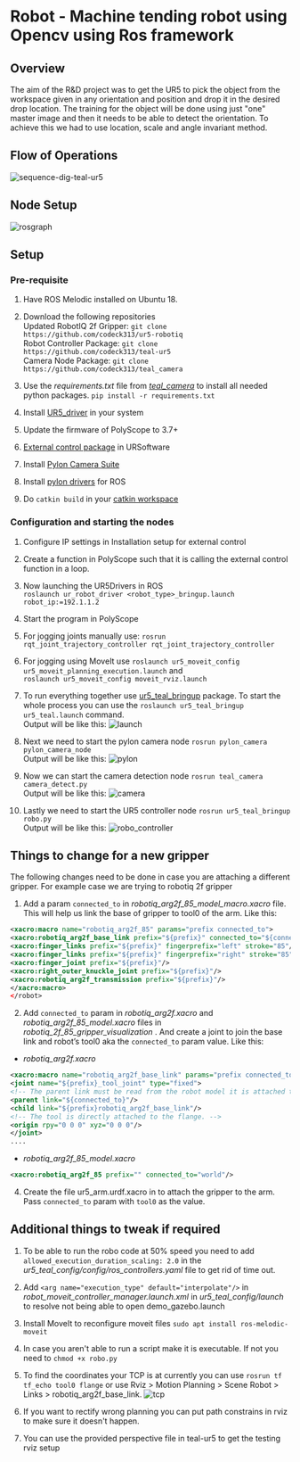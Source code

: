 



# Robot - Machine tending robot using Opencv using Ros framework

## Overview 
The aim of the R&D project was to get the UR5 to pick the object from the workspace given in any orientation and position and drop it in the desired drop location.
The training for the object will be done using just "one" master image and then it needs to be able to detect the orientation. To achieve this we had to use location, scale and angle invariant method. 

## Flow of Operations

![sequence-dig-teal-ur5](https://user-images.githubusercontent.com/23121752/133966064-0b372d6c-b72e-4159-8811-79fbe0d3e7ac.png)

## Node Setup
![rosgraph](https://user-images.githubusercontent.com/23121752/133967200-32a19bc5-a691-4771-944f-db765f04240a.png)


## Setup
### Pre-requisite 
1. Have ROS Melodic installed on Ubuntu 18.
2. Download the following repositories <br>
Updated RobotIQ 2f Gripper: 	`git clone https://github.com/codeck313/ur5-robotiq` <br>
Robot Controller Package:  `git clone https://github.com/codeck313/teal-ur5`<br>
Camera Node Package: `git clone https://github.com/codeck313/teal_camera`
3. Use the *requirements.txt* file from [*teal_camera*](https://github.com/codeck313/teal_camera/blob/master/requirements.txt) to install all needed python packages.
`pip install -r requirements.txt` 
4. Install [UR5_driver](https://github.com/UniversalRobots/Universal_Robots_ROS_Driver) in your system
5. Update the firmware of PolyScope to 3.7+

6. [External control package](https://github.com/UniversalRobots/Universal_Robots_ROS_Driver/blob/master/ur_robot_driver/resources/externalcontrol-1.0.5.urcap) in URSoftware
7. Install [Pylon Camera Suite](https://www.baslerweb.com/en/products/software/basler-pylon-camera-software-suite/)
8. Install [pylon drivers](https://github.com/basler/pylon-ros-camera) for ROS
9. Do  `catkin build`  in your [catkin workspace](https://wiki.ros.org/catkin/Tutorials/create_a_workspace)

### Configuration and starting the nodes
 
1. Configure IP settings in Installation setup for external control

3. Create a function in PolyScope such that it is calling the external control function in a loop.

4. Now launching the UR5Drivers in ROS  
`roslaunch ur_robot_driver <robot_type>_bringup.launch robot_ip:=192.1.1.2`

5. Start the program in PolyScope

6. For jogging joints manually use: 
`rosrun rqt_joint_trajectory_controller rqt_joint_trajectory_controller`

7. For jogging using MoveIt use
`roslaunch ur5_moveit_config ur5_moveit_planning_execution.launch` and <br>
`roslaunch ur5_moveit_config moveit_rviz.launch`

8.  To run everything together use [ur5_teal_bringup](https://github.com/codeck313/teal-ur5/tree/master/ur5_teal_bringup) package. To start the whole process you can use the `roslaunch ur5_teal_bringup ur5_teal.launch` command.<br>
Output will be like this:
![launch](https://user-images.githubusercontent.com/23121752/133966154-d0fe8ac1-9f41-4c32-9733-67c85db46398.png)


9. Next we need to start the pylon camera node `rosrun pylon_camera pylon_camera_node` <br>
Output will be like this:
![pylon](https://user-images.githubusercontent.com/23121752/133966219-5cefdcc1-32e3-4cd1-8e60-1d3e77326257.png)


10. Now we can start the camera detection node `rosrun teal_camera camera_detect.py` <br>
Output will be like this:
![camera](https://user-images.githubusercontent.com/23121752/133966256-aff6fa59-58d3-469d-b563-4ecf0439b39d.png)


11. Lastly we need to start the UR5 controller node `rosrun ur5_teal_bringup robo.py`<br>
Output will be like this:
![robo_controller](https://user-images.githubusercontent.com/23121752/133966278-4957626d-0c9d-445a-947e-87a93b98399d.png)

 

## Things to change for a new gripper
The following changes need to be done in case you are attaching a different gripper. For example case we are trying to robotiq 2f gripper 

1. Add a param `connected_to` in *robotiq_arg2f_85_model_macro.xacro* file. This will help us link the base of gripper to tool0 of the arm.
Like this:
``` xml
<xacro:macro name="robotiq_arg2f_85" params="prefix connected_to">
<xacro:robotiq_arg2f_base_link prefix="${prefix}" connected_to="${connected_to}"/>
<xacro:finger_links prefix="${prefix}" fingerprefix="left" stroke="85"/>
<xacro:finger_links prefix="${prefix}" fingerprefix="right" stroke="85"/>
<xacro:finger_joint prefix="${prefix}"/>
<xacro:right_outer_knuckle_joint prefix="${prefix}"/>
<xacro:robotiq_arg2f_transmission prefix="${prefix}"/>
</xacro:macro>
</robot>
```
	
2. Add `connected_to` param in *robotiq_arg2f.xacro* and  *robotiq_arg2f_85_model.xacro* files in *robotiq_2f_85_gripper_visualization*  . And create a joint to join the base link and robot’s tool0 aka the `connected_to` param value.
Like this:
- *robotiq_arg2f.xacro* 

```xml
<xacro:macro name="robotiq_arg2f_base_link" params="prefix connected_to">
<joint name="${prefix}_tool_joint" type="fixed">
<!-- The parent link must be read from the robot model it is attached to. -->
<parent link="${connected_to}"/>
<child link="${prefix}robotiq_arg2f_base_link"/>
<!-- The tool is directly attached to the flange. -->
<origin rpy="0 0 0" xyz="0 0 0"/>
</joint>
....
```

- *robotiq_arg2f_85_model.xacro*
```xml
<xacro:robotiq_arg2f_85 prefix="" connected_to="world"/>
```
	
4. Create the file ur5_arm.urdf.xacro in to attach the gripper to the arm. Pass `connected_to`  param with `tool0` as the value.

## Additional things to tweak if required
1. To be able to run the robo code at 50% speed you need to add `allowed_execution_duration_scaling: 2.0`  in the *ur5_teal_config/config/ros_controllers.yaml*  file to get rid of time out.

2. Add `<arg name="execution_type" default="interpolate"/>` in *robot_moveit_controller_manager.launch.xml* in *ur5_teal_config/launch* to resolve not being able to open demo_gazebo.launch

3.  Install MoveIt to reconfigure moveit files 
`sudo apt install ros-melodic-moveit` 

4. In case you aren't able to run a script make it is executable. If not you need to `chmod +x robo.py`

5. To find the coordinates your TCP is at currently you can use `rosrun tf tf_echo tool0 flange` or use Rviz > Motion Planning > Scene Robot > Links > robotiq_arg2f_base_link.
![tcp](https://user-images.githubusercontent.com/23121752/133966423-27409bfb-00bc-4cf3-88da-6de1f4addbf2.png)


6. If you want to rectify wrong planning you can put path constrains in rviz to make sure it doesn't happen.
7. You can use the provided perspective file in teal-ur5 to get the testing rviz setup
